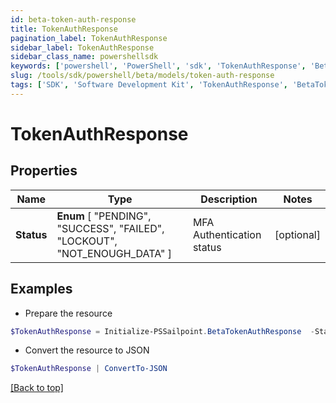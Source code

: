 ```yaml
---
id: beta-token-auth-response
title: TokenAuthResponse
pagination_label: TokenAuthResponse
sidebar_label: TokenAuthResponse
sidebar_class_name: powershellsdk
keywords: ['powershell', 'PowerShell', 'sdk', 'TokenAuthResponse', 'BetaTokenAuthResponse'] 
slug: /tools/sdk/powershell/beta/models/token-auth-response
tags: ['SDK', 'Software Development Kit', 'TokenAuthResponse', 'BetaTokenAuthResponse']
---
```



# TokenAuthResponse

## Properties

Name | Type | Description | Notes
------------ | ------------- | ------------- | -------------
**Status** |  **Enum** [  "PENDING",    "SUCCESS",    "FAILED",    "LOCKOUT",    "NOT_ENOUGH_DATA" ] | MFA Authentication status | [optional] 

## Examples

- Prepare the resource
```powershell
$TokenAuthResponse = Initialize-PSSailpoint.BetaTokenAuthResponse  -Status PENDING
```

- Convert the resource to JSON
```powershell
$TokenAuthResponse | ConvertTo-JSON
```


[[Back to top]](#) 

